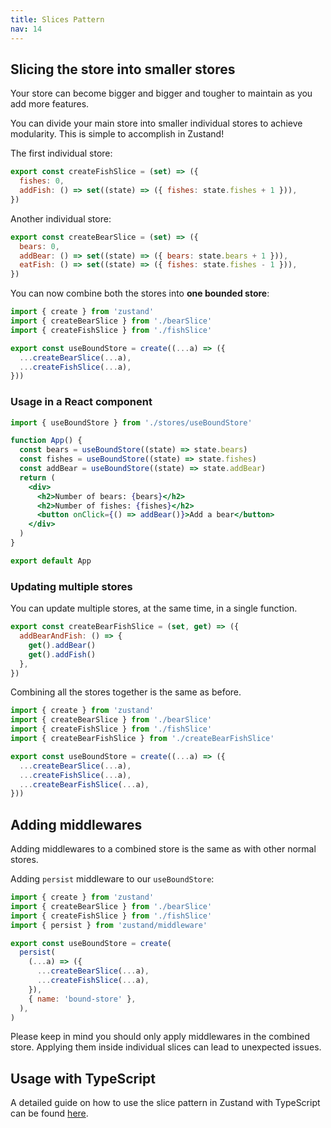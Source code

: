 ```yaml
---
title: Slices Pattern
nav: 14
---
```


## Slicing the store into smaller stores

Your store can become bigger and bigger and tougher to maintain as you add more features.

You can divide your main store into smaller individual stores to achieve modularity. This is simple to accomplish in Zustand!

The first individual store:

```js
export const createFishSlice = (set) => ({
  fishes: 0,
  addFish: () => set((state) => ({ fishes: state.fishes + 1 })),
})
```

Another individual store:

```js
export const createBearSlice = (set) => ({
  bears: 0,
  addBear: () => set((state) => ({ bears: state.bears + 1 })),
  eatFish: () => set((state) => ({ fishes: state.fishes - 1 })),
})
```

You can now combine both the stores into **one bounded store**:

```js
import { create } from 'zustand'
import { createBearSlice } from './bearSlice'
import { createFishSlice } from './fishSlice'

export const useBoundStore = create((...a) => ({
  ...createBearSlice(...a),
  ...createFishSlice(...a),
}))
```

### Usage in a React component

```jsx
import { useBoundStore } from './stores/useBoundStore'

function App() {
  const bears = useBoundStore((state) => state.bears)
  const fishes = useBoundStore((state) => state.fishes)
  const addBear = useBoundStore((state) => state.addBear)
  return (
    <div>
      <h2>Number of bears: {bears}</h2>
      <h2>Number of fishes: {fishes}</h2>
      <button onClick={() => addBear()}>Add a bear</button>
    </div>
  )
}

export default App
```

### Updating multiple stores

You can update multiple stores, at the same time, in a single function.

```js
export const createBearFishSlice = (set, get) => ({
  addBearAndFish: () => {
    get().addBear()
    get().addFish()
  },
})
```

Combining all the stores together is the same as before.

```js
import { create } from 'zustand'
import { createBearSlice } from './bearSlice'
import { createFishSlice } from './fishSlice'
import { createBearFishSlice } from './createBearFishSlice'

export const useBoundStore = create((...a) => ({
  ...createBearSlice(...a),
  ...createFishSlice(...a),
  ...createBearFishSlice(...a),
}))
```

## Adding middlewares

Adding middlewares to a combined store is the same as with other normal stores.

Adding `persist` middleware to our `useBoundStore`:

```js
import { create } from 'zustand'
import { createBearSlice } from './bearSlice'
import { createFishSlice } from './fishSlice'
import { persist } from 'zustand/middleware'

export const useBoundStore = create(
  persist(
    (...a) => ({
      ...createBearSlice(...a),
      ...createFishSlice(...a),
    }),
    { name: 'bound-store' },
  ),
)
```

Please keep in mind you should only apply middlewares in the combined store. Applying them inside individual slices can lead to unexpected issues.

## Usage with TypeScript

A detailed guide on how to use the slice pattern in Zustand with TypeScript can be found [here](./typescript.md#slices-pattern).
